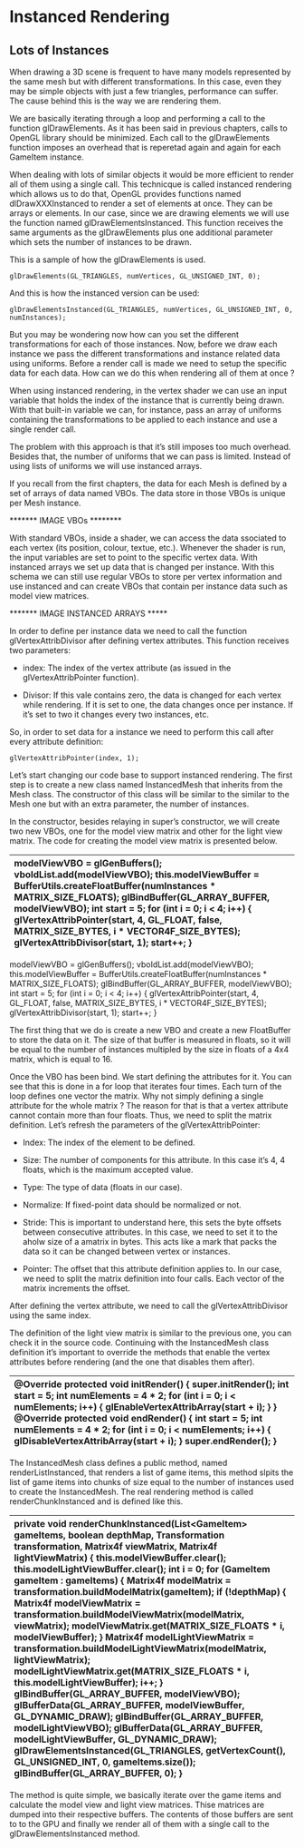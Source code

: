 

# Instanced Rendering

## Lots of Instances

When drawing a 3D scene is frequent to have many models represented by the same mesh but with different transformations. In this case, even they may be simple objects with just a few triangles, performance can suffer. The cause behind this is the way we are rendering them.

We are basically iterating through a loop and performing a call to the function glDrawElements. As it has been said in previous chapters, calls to OpenGL library should be minimized. Each call to the glDrawElements function imposes an overhead that is reperetad again and again for each GameItem instance.

When dealing with lots of similar objects it would be more efficient to render all of them using a single call. This technicque is called instanced rendering which allows us to do that, OpenGL provides functions named dlDrawXXXInstanced to render a set of elements at once. They can be arrays or elements. In our case, since we are drawing elements we will use the function named glDrawElementsInstanced. This function receives the same arguments as the glDrawElements plus one additional parameter which sets the number of instances to be drawn.

This is a sample of how the glDrawElements is used.

`glDrawElements(GL_TRIANGLES, numVertices, GL_UNSIGNED_INT, 0);`

And this is how the instanced version can be used:

`glDrawElementsInstanced(GL_TRIANGLES, numVertices, GL_UNSIGNED_INT, 0, numInstances);`

But you may be wondering now how can you set the different transformations for each of those instances. Now, before we draw each instance we pass the different transformations and instance related data using uniforms. Before a render call is made we need to setup the specific data for each data. How can we do this when rendering all of them at once ?

When using instanced rendering, in the vertex shader we can use an input variable that holds the index of the instance that is currently being drawn. With that built-in variable we can, for instance, pass an array of uniforms containing the transformations to be applied to each instance and use a single render call.

The problem with this approach is that it’s still imposes too much overhead. Besides that, the number of uniforms that we can pass is limited. Instead of using lists of uniforms we will use instanced arrays.

If you recall from the first chapters, the data for each Mesh is defined by a set of arrays of data named VBOs. The data store in those VBOs is unique per Mesh instance.

\*\*\*\*\*\*\* IMAGE VBOs \*\*\*\*\*\*\*\*

With standard VBOs, inside a shader, we can access the data ssociated to each vertex \(its position, colour, textue, etc.\). Whenever the shader is run, the input variables are set to point to the specific vertex data. With instanced arrays we set up data that is changed per instance. With this schema we can still use regular VBOs to store per vertex information and use instanced and can create VBOs that contain per instance data such as model view matrices.

\*\*\*\*\*\*\* IMAGE INSTANCED ARRAYS \*\*\*\*\*

In order to define per instance data we need to call the function glVertexAttribDivisor after defining vertex attributes. This function receives two parameters:

* index: The index of the vertex attribute \(as issued in the glVertexAttribPointer function\).

* Divisor: If this vale contains zero, the data is changed for each vertex while rendering. If it is set to one, the data changes once per instance. If it’s set to two it changes every two instances, etc.


So, in order to set data for a instance we need to perform this call after every attribute definition:

`glVertexAttribPointer(index, 1); `

Let’s start changing our code base to support instanced rendering. The first step is to create a new class named InstancedMesh that inherits from the Mesh class. The constructor of this class will be similar to the similar to the Mesh one but with an extra parameter, the number of instances.

In the constructor, besides relaying in super’s constructor, we will create two new VBOs, one for the model view matrix and other for the light view matrix. The code for creating the model view matrix is presented below.

| modelViewVBO = glGenBuffers\(\); vboIdList.add\(modelViewVBO\); this.modelViewBuffer = BufferUtils.createFloatBuffer\(numInstances \* MATRIX\_SIZE\_FLOATS\); glBindBuffer\(GL\_ARRAY\_BUFFER, modelViewVBO\); int start = 5; for \(int i = 0; i &lt; 4; i++\) { glVertexAttribPointer\(start, 4, GL\_FLOAT, false, MATRIX\_SIZE\_BYTES, i \* VECTOR4F\_SIZE\_BYTES\); glVertexAttribDivisor\(start, 1\); start++; } |
| :--- |



 modelViewVBO = glGenBuffers\(\); vboIdList.add\(modelViewVBO\); this.modelViewBuffer = BufferUtils.createFloatBuffer\(numInstances \* MATRIX\_SIZE\_FLOATS\); glBindBuffer\(GL\_ARRAY\_BUFFER, modelViewVBO\); int start = 5; for \(int i = 0; i &lt; 4; i++\) { glVertexAttribPointer\(start, 4, GL\_FLOAT, false, MATRIX\_SIZE\_BYTES, i \* VECTOR4F\_SIZE\_BYTES\); glVertexAttribDivisor\(start, 1\); start++; } 

The first thing that we do is create a new VBO and create a new FloatBuffer to store the data on it. The size of that buffer is measured in floats, so it will be equal to the number of instances multipled by the size in floats of a 4x4 matrix, which is equal to 16.

Once the VBO has been bind. We start defining the attributes for it. You can see that this is done in a for loop that iterates four times. Each turn of the loop defines one vector the matrix. Why not simply defining a single attribute for the whole matrix ? The reason for that is that a vertex attribute cannot contain more than four floats. Thus, we need to split the matrix definition. Let’s refresh the parameters of the glVertexAttribPointer:

* Index: The index of the element to be defined.

* Size: The number of components for this attribute. In this case it’s 4, 4 floats, which is the maximum accepted value.

* Type: The type of data \(floats in our case\).

* Normalize: If fixed-point data should be normalized or not.

* Stride: This is important to understand here, this sets the byte offsets between consecutive attributes. In this case, we need to set it to the aholw size of a amatrix in bytes. This acts like a mark that packs the data so it can be changed between vertex or instances.

* Pointer: The offset that this attribute definition applies to. In our case, we need to split the matrix definition into four calls. Each vector of the matrix increments the offset.


After defining the vertex attribute, we need to call the glVertexAttribDivisor using the same index.

The definition of the light view matrix is similar to the previous one, you can check it in the source code. Continuing with the InstancedMesh class definition it’s important to override the methods that enable the vertex attributes before rendering \(and the one that disables them after\).

| @Override protected void initRender\(\) { super.initRender\(\); int start = 5; int numElements = 4 \* 2; for \(int i = 0; i &lt; numElements; i++\) { glEnableVertexAttribArray\(start + i\); } } @Override protected void endRender\(\) { int start = 5; int numElements = 4 \* 2; for \(int i = 0; i &lt; numElements; i++\) { glDisableVertexAttribArray\(start + i\); } super.endRender\(\); } |
| :--- |



The InstancedMesh class defines a public method, named renderListInstanced, that renders a list of game items, this method slpits the list of game items into chunks of size equal to the number of instances used to create the InstancedMesh. The real rendering method is called renderChunkInstanced and is defined like this.

| private void renderChunkInstanced\(List&lt;GameItem&gt; gameItems, boolean depthMap, Transformation transformation, Matrix4f viewMatrix, Matrix4f lightViewMatrix\) { this.modelViewBuffer.clear\(\); this.modelLightViewBuffer.clear\(\); int i = 0; for \(GameItem gameItem : gameItems\) { Matrix4f modelMatrix = transformation.buildModelMatrix\(gameItem\); if \(!depthMap\) { Matrix4f modelViewMatrix = transformation.buildModelViewMatrix\(modelMatrix, viewMatrix\); modelViewMatrix.get\(MATRIX\_SIZE\_FLOATS \* i, modelViewBuffer\); } Matrix4f modelLightViewMatrix = transformation.buildModelLightViewMatrix\(modelMatrix, lightViewMatrix\); modelLightViewMatrix.get\(MATRIX\_SIZE\_FLOATS \* i, this.modelLightViewBuffer\); i++; } glBindBuffer\(GL\_ARRAY\_BUFFER, modelViewVBO\); glBufferData\(GL\_ARRAY\_BUFFER, modelViewBuffer, GL\_DYNAMIC\_DRAW\); glBindBuffer\(GL\_ARRAY\_BUFFER, modelLightViewVBO\); glBufferData\(GL\_ARRAY\_BUFFER, modelLightViewBuffer, GL\_DYNAMIC\_DRAW\); glDrawElementsInstanced\(GL\_TRIANGLES, getVertexCount\(\), GL\_UNSIGNED\_INT, 0, gameItems.size\(\)\); glBindBuffer\(GL\_ARRAY\_BUFFER, 0\); } |
| :--- |



The method is quite simple, we basically iterate over the game items and calculate the model view and light view matrices. Thise matrices are dumped into their respective buffers. The contents of those buffers are sent to to the GPU and finally we render all of them with a single call to the glDrawElementsInstanced method.



